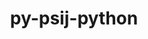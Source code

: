 ---
title: "py-psij-python"
layout: cache
categories: [package, develop]
meta: {"compilers": ["gcc@=11.4.0", "oneapi@=2024.2.1"], "num_specs": 18, "num_specs_by_stack": {"e4s": 6, "e4s-neoverse-v2": 6, "e4s-oneapi": 6, "root": 18}, "oss": ["ubuntu22.04"], "platforms": ["linux"], "stacks": ["e4s", "e4s-neoverse-v2", "e4s-oneapi", "root"], "targets": ["neoverse_v2", "x86_64_v3"], "versions": ["0.9.9"]}
spec_details: [{"compiler": "gcc@=11.4.0", "hash": "2xhu72xe6cav2sb4fhkogc7wiuykzlom", "os": "ubuntu22.04", "platform": "linux", "size": "-", "stacks": ["e4s", "root"], "target": "x86_64_v3", "variants": ["build_system=python_pip"], "versions": ["0.9.9"]}, {"compiler": "oneapi@=2024.2.1", "hash": "3fdbpupyyw2ylbg7em4pm55jhz7fb5tf", "os": "ubuntu22.04", "platform": "linux", "size": "-", "stacks": ["e4s-oneapi", "root"], "target": "x86_64_v3", "variants": ["build_system=python_pip"], "versions": ["0.9.9"]}, {"compiler": "oneapi@=2024.2.1", "hash": "52qi77sewgodxt4uaviv4onsh7nynrzf", "os": "ubuntu22.04", "platform": "linux", "size": "-", "stacks": ["e4s-oneapi", "root"], "target": "x86_64_v3", "variants": ["build_system=python_pip"], "versions": ["0.9.9"]}, {"compiler": "gcc@=11.4.0", "hash": "bhg5whdckrzenyp7ftkamb3tjptapr4e", "os": "ubuntu22.04", "platform": "linux", "size": "-", "stacks": ["e4s-neoverse-v2", "root"], "target": "neoverse_v2", "variants": ["build_system=python_pip"], "versions": ["0.9.9"]}, {"compiler": "gcc@=11.4.0", "hash": "ei5uq7x4uxfb46r7wejc2x5p3brknel4", "os": "ubuntu22.04", "platform": "linux", "size": "-", "stacks": ["e4s", "root"], "target": "x86_64_v3", "variants": ["build_system=python_pip"], "versions": ["0.9.9"]}, {"compiler": "oneapi@=2024.2.1", "hash": "ffph4xhhjgjjyc2v554o6ulpy5fmjxzs", "os": "ubuntu22.04", "platform": "linux", "size": "-", "stacks": ["e4s-oneapi", "root"], "target": "x86_64_v3", "variants": ["build_system=python_pip"], "versions": ["0.9.9"]}, {"compiler": "gcc@=11.4.0", "hash": "hdteahdolndwcuhhil2i5ofjloalqkvw", "os": "ubuntu22.04", "platform": "linux", "size": "-", "stacks": ["e4s-neoverse-v2", "root"], "target": "neoverse_v2", "variants": ["build_system=python_pip"], "versions": ["0.9.9"]}, {"compiler": "gcc@=11.4.0", "hash": "jpukdtxb2rywm3jvselt43mm4oopoqec", "os": "ubuntu22.04", "platform": "linux", "size": "-", "stacks": ["e4s", "root"], "target": "x86_64_v3", "variants": ["build_system=python_pip"], "versions": ["0.9.9"]}, {"compiler": "gcc@=11.4.0", "hash": "kz6p7dznfxbebtqhbjdod6wk7akxni5q", "os": "ubuntu22.04", "platform": "linux", "size": "-", "stacks": ["e4s-neoverse-v2", "root"], "target": "neoverse_v2", "variants": ["build_system=python_pip"], "versions": ["0.9.9"]}, {"compiler": "gcc@=11.4.0", "hash": "lz2djg4ufmgs3wnwiebztisy677ncody", "os": "ubuntu22.04", "platform": "linux", "size": "-", "stacks": ["e4s-neoverse-v2", "root"], "target": "neoverse_v2", "variants": ["build_system=python_pip"], "versions": ["0.9.9"]}, {"compiler": "gcc@=11.4.0", "hash": "ogi2us26fhzmdidohui7isveryb4dp6p", "os": "ubuntu22.04", "platform": "linux", "size": "-", "stacks": ["e4s", "root"], "target": "x86_64_v3", "variants": ["build_system=python_pip"], "versions": ["0.9.9"]}, {"compiler": "gcc@=11.4.0", "hash": "quomd36y4ahtvcru62yjcjlosncxh2uq", "os": "ubuntu22.04", "platform": "linux", "size": "-", "stacks": ["e4s-neoverse-v2", "root"], "target": "neoverse_v2", "variants": ["build_system=python_pip"], "versions": ["0.9.9"]}, {"compiler": "gcc@=11.4.0", "hash": "s7jp37ouwrtkig5dmdn4zzdcgtat2j6p", "os": "ubuntu22.04", "platform": "linux", "size": "-", "stacks": ["e4s-neoverse-v2", "root"], "target": "neoverse_v2", "variants": ["build_system=python_pip"], "versions": ["0.9.9"]}, {"compiler": "oneapi@=2024.2.1", "hash": "tis2fpogxltxfjqifyrsbbctml4rt2pe", "os": "ubuntu22.04", "platform": "linux", "size": "-", "stacks": ["e4s-oneapi", "root"], "target": "x86_64_v3", "variants": ["build_system=python_pip"], "versions": ["0.9.9"]}, {"compiler": "gcc@=11.4.0", "hash": "ts6urd725fntql3s26d5fgtjeq6b5vix", "os": "ubuntu22.04", "platform": "linux", "size": "-", "stacks": ["e4s", "root"], "target": "x86_64_v3", "variants": ["build_system=python_pip"], "versions": ["0.9.9"]}, {"compiler": "oneapi@=2024.2.1", "hash": "vq7fsjv5taft75edzz56brtj3ndckewr", "os": "ubuntu22.04", "platform": "linux", "size": "-", "stacks": ["e4s-oneapi", "root"], "target": "x86_64_v3", "variants": ["build_system=python_pip"], "versions": ["0.9.9"]}, {"compiler": "oneapi@=2024.2.1", "hash": "wjkqvkxvtniuhqyfdgcyqkpysvcdkasu", "os": "ubuntu22.04", "platform": "linux", "size": "-", "stacks": ["e4s-oneapi", "root"], "target": "x86_64_v3", "variants": ["build_system=python_pip"], "versions": ["0.9.9"]}, {"compiler": "gcc@=11.4.0", "hash": "zsavhe6lhfq7gnwc6zokp2rxoveso4u3", "os": "ubuntu22.04", "platform": "linux", "size": "-", "stacks": ["e4s", "root"], "target": "x86_64_v3", "variants": ["build_system=python_pip"], "versions": ["0.9.9"]}]
---